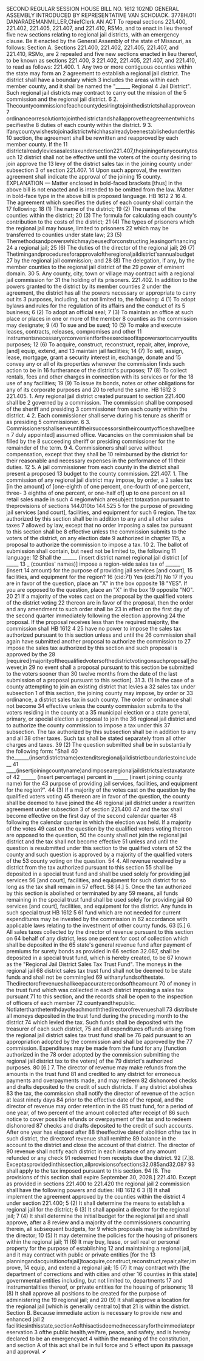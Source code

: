 SECOND REGULAR SESSION
HOUSE BILL NO. 1612
102ND GENERAL ASSEMBLY
INTRODUCED BY REPRESENTATIVE VAN SCHOIACK.
3778H.01I DANARADEMANMILLER,ChiefClerk
AN ACT
To repeal sections 221.400, 221.402, 221.405, 221.407, and 221.410, RSMo, and to enact in
lieu thereof five new sections relating to regional jail districts, with an emergency
clause.
Be it enacted by the General Assembly of the state of Missouri, as follows:
Section A. Sections 221.400, 221.402, 221.405, 221.407, and 221.410, RSMo, are
2 repealed and five new sections enacted in lieu thereof, to be known as sections 221.400,
3 221.402, 221.405, 221.407, and 221.410, to read as follows:
221.400. 1. Any two or more contiguous counties within the state may form an
2 agreement to establish a regional jail district. The district shall have a boundary which
3 includes the areas within each member county, and it shall be named the "______ Regional
4 Jail District". Such regional jail districts may contract to carry out the mission of the
5 commission and the regional jail district.
6 2. Thecountycommissionofeachcountydesiringtojointhedistrictshallapprovean
7 ordinanceorresolutiontojointhedistrictandshallapprovetheagreementwhichspecifiesthe
8 duties of each county within the district.
9 3. Ifanycountywishestojoinadistrictwhichhasalreadybeenestablishedunderthis
10 section, the agreement shall be rewritten and reapproved by each member county. If the
11 districtalreadyleviesasalestaxundersection221.407,thejoiningofanycountytosuch
12 district shall not be effective until the voters of the county desiring to join approve the
13 levy of the district sales tax in the joining county under subsection 3 of section 221.407.
14 Upon such approval, the rewritten agreement shall indicate the approval of the joining
15 county.
EXPLANATION — Matter enclosed in bold-faced brackets [thus] in the above bill is not enacted and is
intended to be omitted from the law. Matter in bold-face type in the above bill is proposed language.
HB 1612 2
16 4. The agreement which specifies the duties of each county shall contain the
17 following:
18 (1) The name of the district;
19 (2) The names of the counties within the district;
20 (3) The formula for calculating each county's contribution to the costs of the district;
21 (4) The types of prisoners which the regional jail may house, limited to prisoners
22 which may be transferred to counties under state law;
23 (5) Themethodsandpowerswhichmaybeusedforconstructing,leasingorfinancing
24 a regional jail;
25 (6) The duties of the director of the regional jail;
26 (7) Thetimingandproceduresforapprovaloftheregionaljaildistrict'sannualbudget
27 by the regional jail commission; and
28 (8) The delegation, if any, by the member counties to the regional jail district of the
29 power of eminent domain.
30 5. Any county, city, town or village may contract with a regional jail commission for
31 the holding of its prisoners.
221.402. In addition to the powers granted to the district by its member counties
2 under the agreement, the district has all the powers necessary or appropriate to carry out its
3 purposes, including, but not limited to, the following:
4 (1) To adopt bylaws and rules for the regulation of its affairs and the conduct of its
5 business;
6 (2) To adopt an official seal;
7 (3) To maintain an office at such place or places in one or more of the member
8 counties as the commission may designate;
9 (4) To sue and be sued;
10 (5) To make and execute leases, contracts, releases, compromises and other
11 instrumentsnecessaryorconvenientfortheexerciseofitspowersortocarryoutitspurposes;
12 (6) To acquire, construct, reconstruct, repair, alter, improve, [and] equip, extend, and
13 maintain jail facilities;
14 (7) To sell, assign, lease, mortgage, grant a security interest in, exchange, donate and
15 convey any or all of its properties whenever the commission finds such action to be in
16 furtherance of the district's purposes;
17 (8) To collect rentals, fees and other charges in connection with its services or for the
18 use of any facilities;
19 (9) To issue its bonds, notes or other obligations for any of its corporate purposes and
20 to refund the same.
HB 1612 3
221.405. 1. Any regional jail district created pursuant to section 221.400 shall be
2 governed by a commission. The commission shall be composed of the sheriff and presiding
3 commissioner from each county within the district.
4 2. Each commissioner shall serve during his tenure as sheriff or as presiding
5 commissioner.
6 3. Commissionersshallserveuntiltheirsuccessorsintheircountyofficeshave[been
7 duly appointed] assumed office. Vacancies on the commission shall be filled by the
8 succeeding sheriff or presiding commissioner for the remainder of the term.
9 4. Commissioners shall serve without compensation, except that they shall be
10 reimbursed by the district for their reasonable and necessary expenses in the performance of
11 their duties.
12 5. A jail commissioner from each county in the district shall present a proposed
13 budget to the county commission.
221.407. 1. The commission of any regional jail district may impose, by order, a
2 sales tax [in the amount] of [one-eighth of one percent, one-fourth of one percent, three-
3 eighths of one percent, or one-half of] up to one percent on all retail sales made in such
4 regionwhich aresubject totaxation pursuant to theprovisions of sections 144.010to 144.525
5 for the purpose of providing jail services [and court], facilities, and equipment for such
6 region. The tax authorized by this section shall be in addition to any and all other sales taxes
7 allowed by law, except that no order imposing a sales tax pursuant to this section shall be
8 effective unless the commission submits to the voters of the district, on any election date
9 authorized in chapter 115, a proposal to authorize the commission to impose a tax.
10 2. The ballot of submission shall contain, but need not be limited to, the following
11 language:
12 Shall the ______ (insert district name) regional jail district [of _____
13 _ (counties' names)] impose a region-wide sales tax of ______ (insert
14 amount) for the purpose of providing jail services [and court],
15 facilities, and equipment for the region?
16 (cid:71) Yes (cid:71) No
17 If you are in favor of the question, place an "X" in the box opposite
18 "YES". If you are opposed to the question, place an "X" in the box
19 opposite "NO".
20
21 If a majority of the votes cast on the proposal by the qualified voters of the district voting
22 thereon are in favor of the proposal, then the order and any amendment to such order shall be
23 in effect on the first day of the second quarter immediately following the election approving
24 the proposal. If the proposal receives less than the required majority, the commission shall
HB 1612 4
25 have no power to impose the sales tax authorized pursuant to this section unless and until the
26 commission shall again have submitted another proposal to authorize the commission to
27 impose the sales tax authorized by this section and such proposal is approved by the
28 [required]majorityofthequalifiedvotersofthedistrictvotingonsuchproposal[;however,in
29 no event shall a proposal pursuant to this section be submitted to the voters sooner than
30 twelve months from the date of the last submission of a proposal pursuant to this section].
31 3. (1) In the case of a county attempting to join an existing district that levies a
32 sales tax under subsection 1 of this section, the joining county may impose, by order or
33 ordinance, a district sales tax in such county. The order or ordinance shall not become
34 effective unless the county commission submits to the voters residing in the county at a
35 municipal election or a state general, primary, or special election a proposal to join the
36 regional jail district and to authorize the county commission to impose a tax under this
37 subsection. The tax authorized by this subsection shall be in addition to any and all
38 other taxes. Such tax shall be stated separately from all other charges and taxes.
39 (2) The question submitted shall be in substantially the following form: "Shall
40 the______(insertdistrictname)extenditsregionaljaildistrictboundariestoinclude__
41 ____(insertjoiningcountyname)andimposearegionaljaildistrictsalestaxatarateof
42 ______ (insert percentage) percent in ______ (insert joining county name) for the
43 purpose of providing jail services, facilities, and equipment for the region?".
44 (3) If a majority of the votes cast on the question by the qualified voters voting
45 thereon are in favor of the question, the county shall be deemed to have joined the
46 regional jail district under a rewritten agreement under subsection 3 of section 221.400
47 and the tax shall become effective on the first day of the second calendar quarter
48 following the calendar quarter in which the election was held. If a majority of the votes
49 cast on the question by the qualified voters voting thereon are opposed to the question,
50 the county shall not join the regional jail district and the tax shall not become effective
51 unless and until the question is resubmitted under this section to the qualified voters of
52 the county and such question is approved by a majority of the qualified voters of the
53 county voting on the question.
54 4. All revenue received by a district from the tax authorized pursuant to this section
55 shall be deposited in a special trust fund and shall be used solely for providing jail services
56 [and court], facilities, and equipment for such district for so long as the tax shall remain in
57 effect.
58 [4.] 5. Once the tax authorized by this section is abolished or terminated by any
59 means, all funds remaining in the special trust fund shall be used solely for providing jail
60 services [and court], facilities, and equipment for the district. Any funds in such special trust
HB 1612 5
61 fund which are not needed for current expenditures may be invested by the commission in
62 accordance with applicable laws relating to the investment of other county funds.
63 [5.] 6. All sales taxes collected by the director of revenue pursuant to this section on
64 behalf of any district, less one percent for cost of collection which shall be deposited in the
65 state's general revenue fund after payment of premiums for surety bonds as provided in
66 section 32.087, shall be deposited in a special trust fund, which is hereby created, to be
67 known as the "Regional Jail District Sales Tax Trust Fund". The moneys in the regional jail
68 district sales tax trust fund shall not be deemed to be state funds and shall not be commingled
69 withanyfundsofthestate. Thedirectorofrevenueshallkeepaccuraterecordsoftheamount
70 of money in the trust fund which was collected in each district imposing a sales tax pursuant
71 to this section, and the records shall be open to the inspection of officers of each member
72 countyandthepublic. Notlaterthanthetenthdayofeachmonththedirectorofrevenueshall
73 distribute all moneys deposited in the trust fund during the preceding month to the district
74 which levied the tax. Such funds shall be deposited with the treasurer of each such district,
75 and all expenditures offunds arising from the regional jail district sales tax trust fund shall be
76 paid pursuant to an appropriation adopted by the commission and shall be approved by the
77 commission. Expenditures may be made from the fund for any [function authorized in the
78 order adopted by the commission submitting the regional jail district tax to the voters] of the
79 district's authorized purposes.
80 [6.] 7. The director of revenue may make refunds from the amounts in the trust fund
81 and credited to any district for erroneous payments and overpayments made, and may redeem
82 dishonored checks and drafts deposited to the credit of such districts. If any district abolishes
83 the tax, the commission shall notify the director of revenue of the action at least ninety days
84 prior to the effective date of the repeal, and the director of revenue may order retention in the
85 trust fund, for a period of one year, of two percent of the amount collected after receipt of
86 such notice to cover possible refunds or overpayment of the tax and to redeem dishonored
87 checks and drafts deposited to the credit of such accounts. After one year has elapsed after
88 theeffective dateof abolition ofthe tax in such district, the directorof revenue shall remitthe
89 balance in the account to the district and close the account of that district. The director of
90 revenue shall notify each district in each instance of any amount refunded or any check
91 redeemed from receipts due the district.
92 [7.]8. Exceptasprovidedinthissection,allprovisionsofsections32.085and32.087
93 shall apply to the tax imposed pursuant to this section.
94 [8. The provisions of this section shall expire September 30, 2028.]
221.410. Except as provided in sections 221.400 to 221.420 the regional jail
2 commission shall have the following powers and duties:
HB 1612 6
3 (1) It shall implement the agreement approved by the counties within the district
4 under section 221.400;
5 (2) It shall determine the means to establish a regional jail for the district;
6 (3) It shall appoint a director for the regional jail;
7 (4) It shall determine the initial budget for the regional jail and shall approve, after a
8 review and a majority of the commissioners concurring therein, all subsequent budgets, for
9 which proposals may be submitted by the director;
10 (5) It may determine the policies for the housing of prisoners within the regional jail;
11 (6) It may buy, lease, or sell real or personal property for the purpose of establishing
12 and maintaining a regional jail, and it may contract with public or private entities [for the
13 planningandacquisitionofajail]toacquire,construct,reconstruct,repair,alter,improve,
14 equip, and extend a regional jail;
15 (7) It may contract with [the department of corrections and with cities and other
16 counties in this state] governmental entities including, but not limited to, departments
17 and instrumentalities thereof, or private entities for the housing of prisoners;
18 (8) It shall approve all positions to be created for the purpose of administering the
19 regional jail; and
20 (9) It shall approve a location for the regional jail [which is generally central to] that
21 is within the district.
Section B. Because immediate action is necessary to provide new and enhanced jail
2 facilitiesinthisstate,sectionAofthisactisdeemednecessaryfortheimmediatepreservation
3 ofthe public health,welfare, peace, and safety, and is hereby declared to be an emergencyact
4 within the meaning of the constitution, and section A of this act shall be in full force and
5 effect upon its passage and approval.
✔